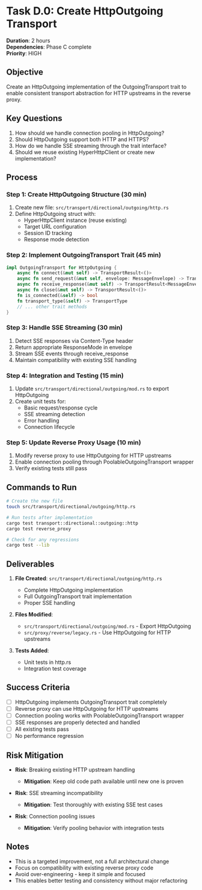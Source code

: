 # Task D.0: Create HttpOutgoing Transport

**Duration**: 2 hours  
**Dependencies**: Phase C complete  
**Priority**: HIGH

## Objective

Create an HttpOutgoing implementation of the OutgoingTransport trait to enable consistent transport abstraction for HTTP upstreams in the reverse proxy.

## Key Questions

1. How should we handle connection pooling in HttpOutgoing?
2. Should HttpOutgoing support both HTTP and HTTPS?
3. How do we handle SSE streaming through the trait interface?
4. Should we reuse existing HyperHttpClient or create new implementation?

## Process

### Step 1: Create HttpOutgoing Structure (30 min)

1. Create new file: `src/transport/directional/outgoing/http.rs`
2. Define HttpOutgoing struct with:
   - HyperHttpClient instance (reuse existing)
   - Target URL configuration
   - Session ID tracking
   - Response mode detection

### Step 2: Implement OutgoingTransport Trait (45 min)

```rust
impl OutgoingTransport for HttpOutgoing {
    async fn connect(&mut self) -> TransportResult<()>
    async fn send_request(&mut self, envelope: MessageEnvelope) -> TransportResult<()>
    async fn receive_response(&mut self) -> TransportResult<MessageEnvelope>
    async fn close(&mut self) -> TransportResult<()>
    fn is_connected(&self) -> bool
    fn transport_type(&self) -> TransportType
    // ... other trait methods
}
```

### Step 3: Handle SSE Streaming (30 min)

1. Detect SSE responses via Content-Type header
2. Return appropriate ResponseMode in envelope
3. Stream SSE events through receive_response
4. Maintain compatibility with existing SSE handling

### Step 4: Integration and Testing (15 min)

1. Update `src/transport/directional/outgoing/mod.rs` to export HttpOutgoing
2. Create unit tests for:
   - Basic request/response cycle
   - SSE streaming detection
   - Error handling
   - Connection lifecycle

### Step 5: Update Reverse Proxy Usage (10 min)

1. Modify reverse proxy to use HttpOutgoing for HTTP upstreams
2. Enable connection pooling through PoolableOutgoingTransport wrapper
3. Verify existing tests still pass

## Commands to Run

```bash
# Create the new file
touch src/transport/directional/outgoing/http.rs

# Run tests after implementation
cargo test transport::directional::outgoing::http
cargo test reverse_proxy

# Check for any regressions
cargo test --lib
```

## Deliverables

1. **File Created**: `src/transport/directional/outgoing/http.rs`
   - Complete HttpOutgoing implementation
   - Full OutgoingTransport trait implementation
   - Proper SSE handling

2. **Files Modified**:
   - `src/transport/directional/outgoing/mod.rs` - Export HttpOutgoing
   - `src/proxy/reverse/legacy.rs` - Use HttpOutgoing for HTTP upstreams

3. **Tests Added**:
   - Unit tests in http.rs
   - Integration test coverage

## Success Criteria

- [ ] HttpOutgoing implements OutgoingTransport trait completely
- [ ] Reverse proxy can use HttpOutgoing for HTTP upstreams
- [ ] Connection pooling works with PoolableOutgoingTransport wrapper
- [ ] SSE responses are properly detected and handled
- [ ] All existing tests pass
- [ ] No performance regression

## Risk Mitigation

- **Risk**: Breaking existing HTTP upstream handling
  - **Mitigation**: Keep old code path available until new one is proven
  
- **Risk**: SSE streaming incompatibility
  - **Mitigation**: Test thoroughly with existing SSE test cases

- **Risk**: Connection pooling issues
  - **Mitigation**: Verify pooling behavior with integration tests

## Notes

- This is a targeted improvement, not a full architectural change
- Focus on compatibility with existing reverse proxy code
- Avoid over-engineering - keep it simple and focused
- This enables better testing and consistency without major refactoring